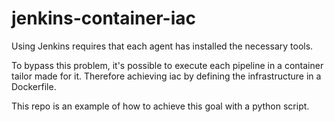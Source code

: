 # jenkins-container-iac
Using Jenkins requires that each agent has installed the necessary tools.

To bypass this problem, it's possible to execute each pipeline in a container tailor made for it.
Therefore achieving iac by defining the infrastructure in a Dockerfile.

This repo is an example of how to achieve this goal with a python script.